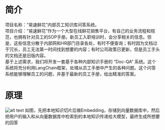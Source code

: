 # 简介
项目名称：“易速鲜花”内部员工知识库问答系统。<br>
项目介绍：“易速鲜花”作为一个大型在线鲜花销售平台，有自己的业务流程和规范，也拥有针对员工的SOP手册。新员工入职培训时，会分享相关的信息。但是，这些信息分散于内部网和HR部门目录各处，有时不便查询；有时因为文档过于冗长，员工无法第一时间找到想要的内容；有时公司政策已更新，但是员工手头的文档还是旧版内容。<br>
基于上述需求，我们将开发一套基于各种内部知识手册的 “Doc-QA” 系统。这个系统将充分利用LangChain框架，处理从员工手册中产生的各种问题。这个问答系统能够理解员工的问题，并基于最新的员工手册，给出精准的答案。
# 原理
![alt text](image.png)
如图，先把本地知识切片后做Embedding，存储到向量数据库中，然后把用户的输入和从向量数据库中检索到的本地知识传递给大模型，最终生成所想要的回答